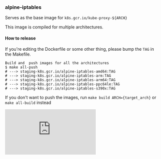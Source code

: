 ### alpine-iptables

Serves as the base image for `k8s.gcr.io/kube-proxy-${ARCH}`

This image is compiled for multiple architectures.

#### How to release

If you're editing the Dockerfile or some other thing, please bump the `TAG` in the Makefile.

```console
Build and  push images for all the architectures
$ make all-push
# ---> staging-k8s.gcr.io/alpine-iptables-amd64:TAG
# ---> staging-k8s.gcr.io/alpine-iptables-arm:TAG
# ---> staging-k8s.gcr.io/alpine-iptables-arm64:TAG
# ---> staging-k8s.gcr.io/alpine-iptables-ppc64le:TAG
# ---> staging-k8s.gcr.io/alpine-iptables-s390x:TAG
```

If you don't want to push the images, run `make build ARCH={target_arch}` or `make all-build` instead


[![Analytics](https://kubernetes-site.appspot.com/UA-36037335-10/GitHub/build/alpine-iptables/README.md?pixel)]()

